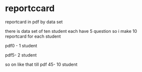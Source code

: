 # reportccard
reportcard in pdf by data set

there is data set of ten student each have 5 question so i make 10 reportcard for each student


pdf0 - 1 student


pdf5- 2 student


so on like that till pdf 45- 10 student 


